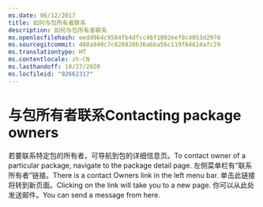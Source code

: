 ```yaml
---
ms.date: 06/12/2017
title: 如何与包所有者联系
description: 如何与包所有者联系
ms.openlocfilehash: eedd964c9584fb4dfcc46f1002eef8c4053d2970
ms.sourcegitcommit: 488a940c7c828820b36a6ba56c119f64614afc29
ms.translationtype: HT
ms.contentlocale: zh-CN
ms.lasthandoff: 10/27/2020
ms.locfileid: "92662317"
---
```

# <a name="contacting-package-owners"></a><span data-ttu-id="0333e-103">与包所有者联系</span><span class="sxs-lookup"><span data-stu-id="0333e-103">Contacting package owners</span></span>

<span data-ttu-id="0333e-104">若要联系特定包的所有者，可导航到包的详细信息页。</span><span class="sxs-lookup"><span data-stu-id="0333e-104">To contact owner of a particular package, navigate to the package detail page.</span></span> <span data-ttu-id="0333e-105">左侧菜单栏有“联系所有者”链接。</span><span class="sxs-lookup"><span data-stu-id="0333e-105">There is a contact Owners link in the left menu bar.</span></span> <span data-ttu-id="0333e-106">单击此链接将转到新页面。</span><span class="sxs-lookup"><span data-stu-id="0333e-106">Clicking on the link will take you to a new page.</span></span> <span data-ttu-id="0333e-107">你可以从此处发送邮件。</span><span class="sxs-lookup"><span data-stu-id="0333e-107">You can send a message from here.</span></span>
